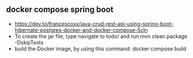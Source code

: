 ## docker compose spring boot

- https://dev.to/francescoxx/java-crud-rest-api-using-spring-boot-hibernate-postgres-docker-and-docker-compose-5cln
- To create the jar file, type
  navigate to todo/ and run mvn clean package -DskipTests
- build the Docker image, by using this command:
  docker compose build
